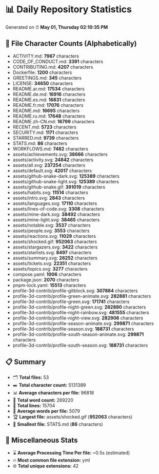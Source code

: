 # 📊 Daily Repository Statistics
Generated on ⏰ **May 01, Thursday 02:10:35 PM**

## 📂 File Character Counts (Alphabetically)
- ACTIVITY.md: **7967** characters
- CODE_OF_CONDUCT.md: **3391** characters
- CONTRIBUTING.md: **4207** characters
- Dockerfile: **1200** characters
- GREETINGS.md: **345** characters
- LICENSE: **34650** characters
- README.ar.md: **17534** characters
- README.de.md: **16916** characters
- README.es.md: **16831** characters
- README.fr.md: **17076** characters
- README.md: **16695** characters
- README.ru.md: **17648** characters
- README.zh-CN.md: **16799** characters
- RECENT.md: **5723** characters
- SECURITY.md: **1171** characters
- STARRED.md: **9739** characters
- STATS.md: **86** characters
- WORKFLOWS.md: **7482** characters
- assets/achievements.svg: **38666** characters
- assets/activity.svg: **24842** characters
- assets/all.svg: **237254** characters
- assets/default.svg: **42017** characters
- assets/github-snake-dark.svg: **125389** characters
- assets/github-snake-light.svg: **125389** characters
- assets/github-snake.gif: **391019** characters
- assets/habits.svg: **11514** characters
- assets/intro.svg: **2843** characters
- assets/languages.svg: **17110** characters
- assets/lines-of-code.svg: **3308** characters
- assets/mine-dark.svg: **38492** characters
- assets/mine-light.svg: **38465** characters
- assets/notable.svg: **3537** characters
- assets/people.svg: **3553** characters
- assets/reactions.svg: **11029** characters
- assets/shocked.gif: **952063** characters
- assets/stargazers.svg: **3422** characters
- assets/starlists.svg: **8497** characters
- assets/summary.svg: **26252** characters
- assets/tickets.svg: **22351** characters
- assets/topics.svg: **3277** characters
- compose.yaml: **1006** characters
- package.json: **2070** characters
- pnpm-lock.yaml: **15513** characters
- profile-3d-contrib/profile-gitblock.svg: **307884** characters
- profile-3d-contrib/profile-green-animate.svg: **282881** characters
- profile-3d-contrib/profile-green.svg: **171741** characters
- profile-3d-contrib/profile-night-green.svg: **282880** characters
- profile-3d-contrib/profile-night-rainbow.svg: **481555** characters
- profile-3d-contrib/profile-night-view.svg: **282906** characters
- profile-3d-contrib/profile-season-animate.svg: **299871** characters
- profile-3d-contrib/profile-season.svg: **188731** characters
- profile-3d-contrib/profile-south-season-animate.svg: **299871** characters
- profile-3d-contrib/profile-south-season.svg: **188731** characters

## 📋 Summary
- 🗂️ **Total files:** 53
- ✒️ **Total character count:** 5131389
- 📊 **Average characters per file:** 96818
- 📝 **Total word count:** 269220
- 🧾 **Total lines:** 15704
- 📐 **Average words per file:** 5079
- 🏆 **Largest file:** assets/shocked.gif (**952063** characters)
- 🥉 **Smallest file:** STATS.md (**86** characters)

## 🌟 Miscellaneous Stats
- ⌛ **Average Processing Time Per file:** ~0.5s (estimated)
- 🔥 **Most common file extension:** yml
- 🌐 **Total unique extensions:** 42

